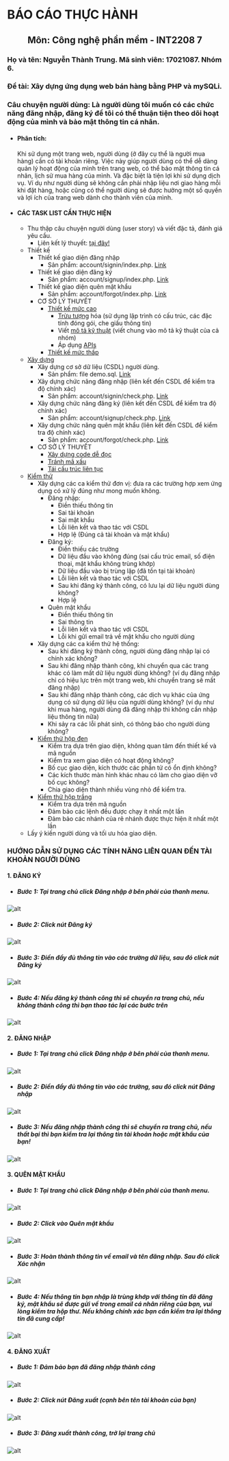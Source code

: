 # BÁO CÁO THỰC HÀNH
## <center> Môn: Công nghệ phần mềm - INT2208 7

### Họ và tên: Nguyễn Thành Trung. Mã sinh viên: 17021087. Nhóm 6.
### Đề tài: Xây dựng ứng dụng web bán hàng bằng PHP và mySQLi.

### Câu chuyện người dùng: Là người dùng tôi muốn có các chức năng đăng nhập, đăng ký để tôi có thể thuận tiện theo dõi hoạt động của mình và bảo mật thông tin cá nhân.

* #### Phân tích:
	Khi sử dụng một trang web, người dùng (ở đây cụ thể là người mua hàng) cần có tài khoản riêng. Việc này giúp người dùng có thể dễ dàng quản lý hoạt động của mình trên trang web, có thể bảo mật thông tin cá nhân, lịch sử mua hàng của mình. Và đặc biệt là tiện lợi khi sử dụng dịch vụ. Ví dụ như người dùng sẽ không cần phải nhập liệu nơi giao hàng mỗi khi đặt hàng, hoặc cũng có thể người dùng sẽ được hưởng một số quyền và lợi ích của trang web dành cho thành viên của mình.
    
* #### CÁC TASK LIST CẦN THỰC HIỆN
	* Thu thập câu chuyện người dùng (user story) và viết đặc tả, đánh giá yêu cầu.
		* Liên kết lý thuyết: [tại đây!](https://docs.google.com/document/d/1a4i_31R8WBUAnF91syr1FwBpKoAiTY6rEJt1xWjb74M/edit#heading=h.22k63k6hf7hl)
	* Thiết kế
		* Thiết kế giao diện đăng nhập
			- Sản phẩm: account/signin/index.php. [Link](https://github.com/ThanhTrungGVC/INT2208-7-2019/blob/master/nhom-6/ShopWeb/account/signin/index.php)
		* Thiết kế giao diện đăng ký
			- Sản phẩm: account/signup/index.php. [Link](https://github.com/ThanhTrungGVC/INT2208-7-2019/blob/master/nhom-6/ShopWeb/account/signup/index.php)
		* Thiết kế giao diện quên mật khẩu
			- Sản phẩm: account/forgot/index.php. [Link](https://github.com/ThanhTrungGVC/INT2208-7-2019/blob/master/nhom-6/ShopWeb/account/signin/index.php)
		* CƠ SỞ LÝ THUYẾT
			- [Thiết kế mức cao](https://docs.google.com/document/d/1a4i_31R8WBUAnF91syr1FwBpKoAiTY6rEJt1xWjb74M/edit#heading=h.s1gtpk2qxmyz)
				+ [Trừu tượng](https://docs.google.com/document/d/1a4i_31R8WBUAnF91syr1FwBpKoAiTY6rEJt1xWjb74M/edit#heading=h.2zubv9xjnha7) hóa (sử dụng lập trình có cấu trúc, các đặc tính đóng gói, che giấu thông tin)
				+ Viết [mô tả kỹ thuật](https://docs.google.com/document/d/1a4i_31R8WBUAnF91syr1FwBpKoAiTY6rEJt1xWjb74M/edit#heading=h.9sexdtfjiyvo) (viết chung vào mô tả kỹ thuật của cả nhóm)
				+ Áp dụng [APIs](https://docs.google.com/document/d/1a4i_31R8WBUAnF91syr1FwBpKoAiTY6rEJt1xWjb74M/edit#heading=h.8wbcxnd04jqr)
			- [Thiết kế mức thấp](https://docs.google.com/document/d/1a4i_31R8WBUAnF91syr1FwBpKoAiTY6rEJt1xWjb74M/edit#heading=h.5ctb0cg4d4m0)
	* [Xây dựng](https://docs.google.com/document/d/1a4i_31R8WBUAnF91syr1FwBpKoAiTY6rEJt1xWjb74M/edit#heading=h.ws3padpks5uo)
		* Xây dựng cơ sở dữ liệu (CSDL) người dùng.
			- Sản phẩm: file demo.sql. [Link](https://github.com/ThanhTrungGVC/INT2208-7-2019/blob/master/nhom-6/ShopWeb/demo.sql)
		* Xây dựng chức năng đăng nhập (liên kết đến CSDL để kiểm tra độ chính xác)
			- Sản phẩm: account/signin/check.php. [Link](https://github.com/ThanhTrungGVC/INT2208-7-2019/blob/master/nhom-6/ShopWeb/account/signin/check.php)
		* Xây dựng chức năng đăng ký (liên kết đến CSDL để kiểm tra độ chính xác)
			- Sản phẩm: account/signup/check.php. [Link](https://github.com/ThanhTrungGVC/INT2208-7-2019/blob/master/nhom-6/ShopWeb/account/signup/check.php)
		* Xây dựng chức năng quên mật khẩu (liên kết đến CSDL để kiểm tra độ chính xác)
			- Sản phẩm: account/forgot/check.php. [Link](https://github.com/ThanhTrungGVC/INT2208-7-2019/blob/master/nhom-6/ShopWeb/account/forgot/check.php)
		* CƠ SỞ LÝ THUYẾT
			- [Xây dựng code dễ đọc](https://docs.google.com/document/d/1a4i_31R8WBUAnF91syr1FwBpKoAiTY6rEJt1xWjb74M/edit#heading=h.zihsvljsrx0x)
			- [Tránh mã xấu](https://docs.google.com/document/d/1a4i_31R8WBUAnF91syr1FwBpKoAiTY6rEJt1xWjb74M/edit#heading=h.x5jzfha6cshw)
			- [Tái cấu trúc liên tục](https://docs.google.com/document/d/1a4i_31R8WBUAnF91syr1FwBpKoAiTY6rEJt1xWjb74M/edit#heading=h.bxti8dsihgwm)
	* [Kiểm thử](https://docs.google.com/document/d/1a4i_31R8WBUAnF91syr1FwBpKoAiTY6rEJt1xWjb74M/edit#heading=h.rxddpdxv9qym)
		* Xây dựng các ca kiểm thử đơn vị: đưa ra các trường hợp xem ứng dụng có xử lý đúng như mong muốn không.
			- Đăng nhập:
				+ Điền thiếu thông tin
				+ Sai tài khoản
				+ Sai mật khẩu
				+ Lỗi liên kết và thao tác với CSDL
				+ Hợp lệ (Đúng cả tài khoản và mật khẩu)
			- Đăng ký:
				+ Điền thiếu các trường
				+ Dữ liệu đầu vào không đúng (sai cấu trúc email, số điện thoại, mật khẩu không trùng khớp)
				+ Dữ liệu đầu vào bị trùng lặp (đã tồn tại tài khoản)
				+ Lỗi liên kết và thao tác với CSDL
				+ Sau khi đăng ký thành công, có lưu lại dữ liệu người dùng không?
				+ Hợp lệ
			- Quên mật khẩu
				+ Điền thiếu thông tin
				+ Sai thông tin
				+ Lỗi liên kết và thao tác với CSDL
				+ Lỗi khi gửi email trả về mật khẩu cho người dùng
		* Xây dựng các ca kiểm thử hệ thống:
			- Sau khi đăng ký thành công, người dùng đăng nhập lại có chính xác không?
			- Sau khi đăng nhập thành công, khi chuyển qua các trang khác có làm mất dữ liệu người dùng không? (ví dụ đăng nhập chỉ có hiệu lực trên một trang web, khi chuyển trang sẽ mất đăng nhập)
			- Sau khi đăng nhập thành công, các dịch vụ khác của ứng dụng có sử dụng dữ liệu của người dùng không? (ví dụ như khi mua hàng, người dùng đã đăng nhập thì không cần nhập liệu thông tin nữa)
			- Khi sảy ra các lỗi phát sinh, có thông báo cho người dùng không?
		* [Kiểm thử hộp đen](https://docs.google.com/document/d/1a4i_31R8WBUAnF91syr1FwBpKoAiTY6rEJt1xWjb74M/edit#heading=h.zhrswbsdiifd)
			- Kiểm tra dựa trên giao diện, không quan tâm đến thiết kế và mã nguồn
			- Kiểm tra xem giao diện có hoạt động không?
			- Bố cục giao diện, kích thước các phần tử có ổn định không?
			- Các kích thước màn hình khác nhau có làm cho giao diện vỡ bố cục không?
			- Chia giao diện thành nhiều vùng nhỏ để kiểm tra.
		* [Kiểm thử hộp trắng](https://docs.google.com/document/d/1a4i_31R8WBUAnF91syr1FwBpKoAiTY6rEJt1xWjb74M/edit#heading=h.ryzy80x4sqk1)
			- Kiểm tra dựa trên mã nguồn
			- Đảm bảo các lệnh đều được chạy ít nhất một lần
			- Đảm bảo các nhánh của rẽ nhánh được thực hiện ít nhất một lần
	* Lấy ý kiến người dùng và tối ưu hóa giao diện.

### HƯỚNG DẪN SỬ DỤNG CÁC TÍNH NĂNG LIÊN QUAN ĐẾN TÀI KHOẢN NGƯỜI DÙNG
#### 1. ĐĂNG KÝ
* ##### Bước 1: Tại trang chủ click Đăng nhập ở bên phải của thanh menu.
![alt](https://scontent.fhan2-1.fna.fbcdn.net/v/t1.15752-9/59252965_355578851735621_3750789729801469952_n.png?_nc_cat=102&_nc_oc=AQmr96AVk3OCT0Ns7wM7FxG4hy_CiDfzGYwQzoT7mONHWNq3jVhnQ7GMdTAstwOTd9kmnZWcqrpb_n9hh5XfUCJu&_nc_ht=scontent.fhan2-1.fna&oh=913d8675bba4d89cb73cc50a1930dba8&oe=5D5F664D)
* ##### Bước 2: Click nút Đăng ký
![alt](https://scontent.fhan2-4.fna.fbcdn.net/v/t1.15752-9/57462917_326851718224730_9191524888714674176_n.png?_nc_cat=104&_nc_oc=AQkGd5QrpbXiMwdbRZ-s9o8DLL8LzFE6ufRGNZF7St5_xPHh9Po_BxsiGPip-TrJDjSpBgi5B38BoBdMQ5VAqFjG&_nc_ht=scontent.fhan2-4.fna&oh=b7d8736cbe339c6e9ae52e8e85c1377f&oe=5D75AD4C)
* ##### Bước 3: Điền đầy đủ thông tin vào các trường dữ liệu, sau đó click nút Đăng ký
![alt](https://scontent.fhan2-4.fna.fbcdn.net/v/t1.15752-9/59479897_445893239506050_6604085479769899008_n.png?_nc_cat=104&_nc_oc=AQnV9el98BvdPvkcZxZBkJVGNBTy5wlrzdGSM_7PVxn1p_fB4LTW7SQgFod6cVSBLgKLd4dRP17PpZ0QAyqSoZe4&_nc_ht=scontent.fhan2-4.fna&oh=262c18e9a09faa46bcbcff79244b99e1&oe=5D61FAEF)
* ##### Bước 4: Nếu đăng ký thành công thì sẽ chuyển ra trang chủ, nếu không thành công thì bạn thao tác lại các bước trên
![alt](https://scontent.fhan2-3.fna.fbcdn.net/v/t1.15752-9/59516851_288775062058929_5108495769002835968_n.png?_nc_cat=109&_nc_oc=AQk7v6GQUvzXUNO9ZGK-CVvBpnL-Uu0HuCkJcK1S5HkwKKhoqbtdKcCI8_HJrDGafa77TRiFiFLE3bLL0vf4BP2X&_nc_ht=scontent.fhan2-3.fna&oh=360dcf1e1529fa95e47c0fd2a277d32b&oe=5D73A1FE)
#### 2. ĐĂNG NHẬP
* ##### Bước 1: Tại trang chủ click Đăng nhập ở bên phải của thanh menu.
![alt](https://scontent.fhan2-1.fna.fbcdn.net/v/t1.15752-9/59252965_355578851735621_3750789729801469952_n.png?_nc_cat=102&_nc_oc=AQmr96AVk3OCT0Ns7wM7FxG4hy_CiDfzGYwQzoT7mONHWNq3jVhnQ7GMdTAstwOTd9kmnZWcqrpb_n9hh5XfUCJu&_nc_ht=scontent.fhan2-1.fna&oh=913d8675bba4d89cb73cc50a1930dba8&oe=5D5F664D)
* ##### Bước 2: Điền đầy đủ thông tin vào các trường, sau đó click nút Đăng nhập
![alt](https://scontent.fhan2-3.fna.fbcdn.net/v/t1.15752-9/59463868_426406061486824_5509635166009556992_n.png?_nc_cat=108&_nc_oc=AQkHprq07bgnkRtZ4GvPa7R1xK0yD8-8AUEWvddv3DJC1-zcgxZlsigdL5uod1HlVscxV5Qn4l1BTJB1-j5LVvMH&_nc_ht=scontent.fhan2-3.fna&oh=b2c3d6012bf2c02670debc13ae3886cc&oe=5D7267FA)
* ##### Bước 3: Nếu đăng nhập thành công thì sẽ chuyển ra trang chủ, nếu thất bại thì bạn kiểm tra lại thông tin tài khoản hoặc mật khẩu của bạn!
![alt](https://scontent.fhan2-3.fna.fbcdn.net/v/t1.15752-9/59516851_288775062058929_5108495769002835968_n.png?_nc_cat=109&_nc_oc=AQk7v6GQUvzXUNO9ZGK-CVvBpnL-Uu0HuCkJcK1S5HkwKKhoqbtdKcCI8_HJrDGafa77TRiFiFLE3bLL0vf4BP2X&_nc_ht=scontent.fhan2-3.fna&oh=360dcf1e1529fa95e47c0fd2a277d32b&oe=5D73A1FE)
#### 3. QUÊN MẬT KHẨU
* ##### Bước 1: Tại trang chủ click Đăng nhập ở bên phải của thanh menu.
![alt](https://scontent.fhan2-1.fna.fbcdn.net/v/t1.15752-9/59252965_355578851735621_3750789729801469952_n.png?_nc_cat=102&_nc_oc=AQmr96AVk3OCT0Ns7wM7FxG4hy_CiDfzGYwQzoT7mONHWNq3jVhnQ7GMdTAstwOTd9kmnZWcqrpb_n9hh5XfUCJu&_nc_ht=scontent.fhan2-1.fna&oh=913d8675bba4d89cb73cc50a1930dba8&oe=5D5F664D)
* ##### Bước 2: Click vào Quên mật khẩu
![alt](https://scontent.fhan2-1.fna.fbcdn.net/v/t1.15752-9/59765182_2020210738281218_4849218403048620032_n.png?_nc_cat=102&_nc_oc=AQlwz5IXK6yiPTWVC0fEyT_k1EErenvpIEyJ6ipL-5j2seQVuW418lmmE2jaI8JB_-wtVMXR3dG3o_OXuqmHie9d&_nc_ht=scontent.fhan2-1.fna&oh=f244eee539cd89c3b9dba89bb7723fdc&oe=5D723C51)
* ##### Bước 3: Hoàn thành thông tin về email và tên đăng nhập. Sau đó click Xác nhận
![alt](https://scontent.fhan2-3.fna.fbcdn.net/v/t1.15752-9/59285591_2288783411344584_4754755128563597312_n.png?_nc_cat=107&_nc_oc=AQmhiGF_lm554FEwbknJ5yU14sXvkcbV8YlMJ-IjSd5RKBqjJXAkwA7ug89FB3fREPm6Lbsp6-K4rKtUzI0af8_u&_nc_ht=scontent.fhan2-3.fna&oh=231882503d92ad124c7d4974c2ce7864&oe=5D2F9DA8)
* ##### Bước 4: Nếu thông tin bạn nhập là trùng khớp với thông tin đã đăng ký, mật khẩu sẽ được gửi về trong email cá nhân riêng của bạn, vui lòng kiểm tra hộp thư. Nếu không chính xác bạn cần kiểm tra lại thông tin đã cung cấp!
![alt](https://scontent.fhan2-3.fna.fbcdn.net/v/t1.15752-9/59545772_647983372333717_1550739461669650432_n.png?_nc_cat=108&_nc_oc=AQnfObV56al2qKndUceQrObnAyj-Hz_9B9K0I1fn2JpG43ZjKZL-9J67AIYOv26sdpkpZbYHy7pBU8xZFynULkPE&_nc_ht=scontent.fhan2-3.fna&oh=545b00d6ac800d028fbb387790850136&oe=5D75348C)
#### 4. ĐĂNG XUẤT
* ##### Bước 1: Đảm bảo bạn đã đăng nhập thành công
![alt](https://scontent.fhan2-3.fna.fbcdn.net/v/t1.15752-9/59516851_288775062058929_5108495769002835968_n.png?_nc_cat=109&_nc_oc=AQk7v6GQUvzXUNO9ZGK-CVvBpnL-Uu0HuCkJcK1S5HkwKKhoqbtdKcCI8_HJrDGafa77TRiFiFLE3bLL0vf4BP2X&_nc_ht=scontent.fhan2-3.fna&oh=360dcf1e1529fa95e47c0fd2a277d32b&oe=5D73A1FE)
* ##### Bước 2: Click nút Đăng xuất (cạnh bên tên tài khoản của bạn)
![alt](https://scontent.fhan2-2.fna.fbcdn.net/v/t1.15752-9/58939859_2266753516931338_7697549007614115840_n.png?_nc_cat=111&_nc_oc=AQnJKFSUcnpP9tnr24TtUbGBte5Frzdj0bBUu8fXTGyOC20Pd81vcddIGeCbvAwi5QIMksfny9dZwCXnrw57dPVW&_nc_ht=scontent.fhan2-2.fna&oh=864ed45b6778fdbb634585e9bed55c5a&oe=5D2B3F64)
* ##### Bước 3: Đăng xuất thành công, trở lại trang chủ
![alt](https://scontent.fhan2-4.fna.fbcdn.net/v/t1.15752-9/59064632_447602825977317_1437503048342568960_n.png?_nc_cat=110&_nc_oc=AQkVtZuUI9b0TE2xMprdFaehMuvfEMNeJz-2iKVjHppi46YL1jdd0DBIpoAurSRbYWgm-bN2EAJg7o5BU1SqZe9U&_nc_ht=scontent.fhan2-4.fna&oh=43914935ba334df338aa0c78bcac57df&oe=5D6A3B6B)
